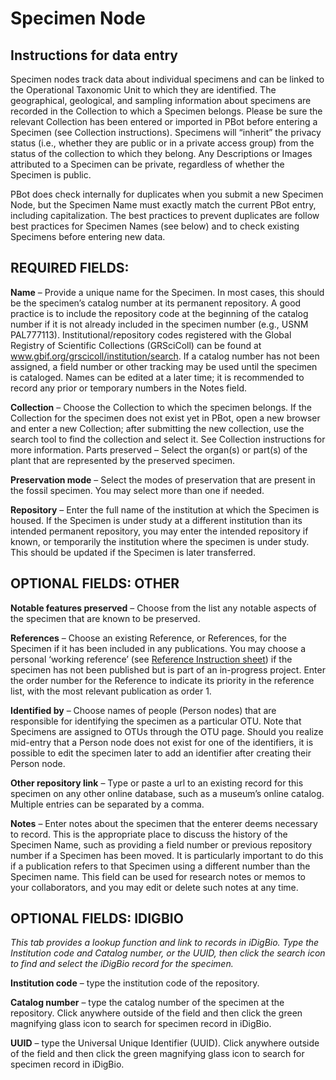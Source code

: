 # Specimen Node
## Instructions for data entry
Specimen nodes track data about individual specimens and can be linked to the Operational Taxonomic Unit to which they are identified. The geographical, geological, and sampling information about specimens are recorded in the Collection to which a Specimen belongs. Please be sure the relevant Collection has been entered or imported in PBot before entering a Specimen (see Collection instructions). Specimens will “inherit” the privacy status (i.e., whether they are public or in a private access group) from the status of the collection to which they belong. Any Descriptions or Images attributed to a Specimen can be private, regardless of whether the Specimen is public.  

PBot does check internally for duplicates when you submit a new Specimen Node, but the Specimen Name must exactly match the current PBot entry, including capitalization. The best practices to prevent duplicates are follow best practices for Specimen Names (see below) and to check existing Specimens before entering new data.

## REQUIRED FIELDS: 
**Name** – Provide a unique name for the Specimen. In most cases, this should be the specimen’s catalog number at its permanent repository. A good practice is to include the repository code at the beginning of the catalog number if it is not already included in the specimen number (e.g., USNM PAL777113). Institutional/repository codes registered with the Global Registry of Scientific Collections (GRSciColl) can be found at www.gbif.org/grscicoll/institution/search. If a catalog number has not been assigned, a field number or other tracking may be used until the specimen is cataloged. Names can be edited at a later time; it is recommended to record any prior or temporary numbers in the Notes field. 

**Collection** – Choose the Collection to which the specimen belongs. If the Collection for the specimen does not exist yet in PBot, open a new browser and enter a new Collection; after submitting the new collection, use the search tool to find the collection and select it. See Collection instructions for more information. 
Parts preserved – Select the organ(s) or part(s) of the plant that are represented by the preserved specimen. 

**Preservation mode** – Select the modes of preservation that are present in the fossil specimen. You may select more than one if needed. 	

**Repository** – Enter the full name of the institution at which the Specimen is housed. If the Specimen is under study at a different institution than its intended permanent repository, you may enter the intended repository if known, or temporarily the institution where the specimen is under study. This should be updated if the Specimen is later transferred.

## OPTIONAL FIELDS: OTHER
**Notable features preserved** – Choose from the list any notable aspects of the specimen that are known to be preserved.

**References** – Choose an existing Reference, or References, for the Specimen if it has been included in any publications. You may choose a personal ‘working reference’ (see [Reference Instruction sheet](https://github.com/paleobot/pbot-static/blob/d2d0d69162fc1324b29cf01c143cc63b3c844d37/How%20To/Reference.md)) if the specimen has not been published but is part of an in-progress project. Enter the order number for the Reference to indicate its priority in the reference list, with the most relevant publication as order 1. 
	
**Identified by** – Choose names of people (Person nodes) that are responsible for identifying the specimen as a particular OTU. Note that Specimens are assigned to OTUs through the OTU page. Should you realize mid-entry that a Person node does not exist for one of the identifiers, it is possible to edit the specimen later to add an identifier after creating their Person node.

**Other repository link** – Type or paste a url to an existing record for this specimen on any other online database, such as a museum’s online catalog. Multiple entries can be separated by a comma.

**Notes** – Enter notes about the specimen that the enterer deems necessary to record. This is the appropriate place to discuss the history of the Specimen Name, such as providing a field number or previous repository number if a Specimen has been moved. It is particularly important to do this if a publication refers to that Specimen using a different number than the Specimen name. This field can be used for research notes or memos to your collaborators, and you may edit or delete such notes at any time. 

## OPTIONAL FIELDS: IDIGBIO
*This tab provides a lookup function and link to records in iDigBio. Type the Institution code and Catalog number, or the UUID, then click the search icon to find and select the iDigBio record for the specimen.*

**Institution code** – type the institution code of the repository.

**Catalog number** – type the catalog number of the specimen at the repository. Click anywhere outside of the field and then click the green magnifying glass icon to search for specimen record in iDigBio. 

**UUID** – type the Universal Unique Identifier (UUID). Click anywhere outside of the field and then click the green magnifying glass icon to search for specimen record in iDigBio.
